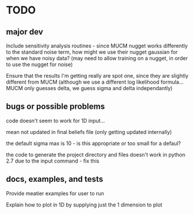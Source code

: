 # TODO

## major dev
Include sensitivity analysis routines - since MUCM nugget works differently to the standard noise term, how might we use their nugget gaussian for when we have noisy data? (may need to allow training on a nugget, in order to use the nugget for noise)

Ensure that the results I'm getting really are spot one, since they are slightly different from MUCM (although we use a different log likelihood formula... MUCM only guesses delta, we guess sigma and delta independantly)

## bugs or possible problems
code doesn't seem to work for 1D input...

mean not updated in final beliefs file (only getting updated internally)

the default sigma max is 10 - is this appropriate or too small for a defaul?

the code to generate the project directory and files doesn't work in python 2.7 due to the input command - fix this

## docs, examples, and tests
Provide meatier examples for user to run

Explain how to plot in 1D by supplying just the 1 dimension to plot
